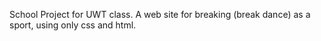 School Project for UWT class. A web site for breaking (break dance) as a sport, using only css and html.